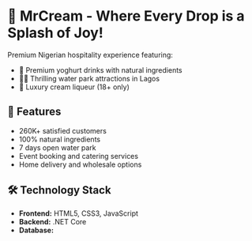 # 🥛 MrCream - Where Every Drop is a Splash of Joy!

Premium Nigerian hospitality experience featuring:
- 🥤 Premium yoghurt drinks with natural ingredients
- 🏊‍♂️ Thrilling water park attractions in Lagos
- 🍾 Luxury cream liqueur (18+ only)

## 🌟 Features
- 260K+ satisfied customers
- 100% natural ingredients
- 7 days open water park
- Event booking and catering services
- Home delivery and wholesale options

## 🛠️ Technology Stack
- **Frontend:** HTML5, CSS3, JavaScript
- **Backend:** .NET Core
- **Database:** 


